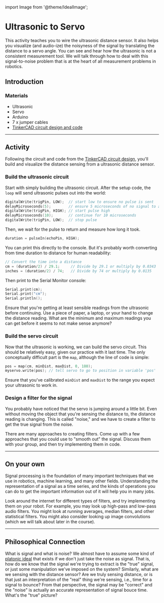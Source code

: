 import Image from '@theme/IdealImage';

# Ultrasonic to Servo
This activity teaches you to wire the ultrasonic distance sensor. It also helps you visualize (and audio-ize) the noisyness of the signal by translating the distance to a servo angle. You can see and hear how the ultrasonic is not a consistent measurement tool. We will talk through how to deal with this signal-to-noise problem that is at the heart of all measurement problems in robotics.

## Introduction

### Materials
- Ultrasonic
- Servo
- Arduino
- 7 x jumper cables
- [TinkerCAD circuit design and code](https://www.tinkercad.com/things/ayUZBFyDtMV-ultrasonic-to-servo-angle?sharecode=2TfBqd5CHQNFBq9rlRzYZJA-COYJ-Qv4O9A1_8n5iKI)

---
## Activity
Following the circuit and code from the [TinkerCAD circuit design](https://www.tinkercad.com/things/ayUZBFyDtMV-ultrasonic-to-servo-angle?sharecode=2TfBqd5CHQNFBq9rlRzYZJA-COYJ-Qv4O9A1_8n5iKI), you'll build and visualize the distance sensing from a ultrasonic distance sensor.

### Build the ultrasonic circuit
Start with simply building the ultrasonic circuit. After the setup code, the `loop` will send ultrasonic pulses out into the world:

```cpp
digitalWrite(trigPin, LOW);  // start low to ensure no pulse is sent
delayMicroseconds(5);        // ensure 5 microseconds of no signal to avoid interference
digitalWrite(trigPin, HIGH); // start pulse high
delayMicroseconds(10);       // continue for 10 microseconds
digitalWrite(trigPin, LOW);  // stop pulse
```

Then, we wait for the pulse to return and measure how long it took.

```cpp
duration = pulseIn(echoPin, HIGH);
```

You can print this directly to the console. But it's probably worth converting from time duration to distance for human readability:

```cpp
// Convert the time into a distance
cm = (duration/2) / 29.1;     // Divide by 29.1 or multiply by 0.0343
inches = (duration/2) / 74;   // Divide by 74 or multiply by 0.0135
```

Then print to the Serial Monitor console:

```cpp
Serial.print(cm);
Serial.print("cm");
Serial.println();
```

Ensure that you're getting at least sensible readings from the ultrasonic before continuing. Use a piece of paper, a laptop, or your hand to change the distance reading. What are the minimum and maximum readings you can get before it seems to not make sense anymore?


### Build the servo circuit
Now that the ultrasonic is working, we can build the servo circuit. This should be relatively easy, given our practice with it last time. The only conceptually difficult part is the `map`, although the line of code is simple:

```cpp
pos = map(cm, minDist, maxDist, 0, 180);  
myservo.write(pos); // tell servo to go to position in variable 'pos'
```

Ensure that you've calibrated `minDist` and `maxDist` to the range you expect your ultrasonic to work in.

### Design a filter for the signal
You probably have noticed that the servo is jumping around a little bit. Even without moving the object that you're sensing the distance to, the distance reading is changing. This is called "noise," and we have to create a filter to get the true signal from the noise.

There are many approaches to creating filters. Come up with a few approaches that you could use to "smooth out" the signal. Discuss them with your group, and then try implementing them in code.


---
## On your own
Signal processing is the foundation of many important techniques that we use in robotics, machine learning, and many other fields. Understanding the representation of a signal as a time series, and the kinds of operations you can do to get the important information out of it will help you in many jobs.

Look around the internet for different types of filters, and try implementing them on your robot. For example, you may look up high-pass and low-pass audio filters. You might look at running averages, median filters, and other statistical filters. You might also consider looking up image convolutions (which we will talk about later in the course).

---
## Philosophical Connection
What is signal and what is noise? We almost have to assume some kind of [platonic ideal](https://en.wikipedia.org/wiki/Theory_of_forms) that exists if we don't just take the noise as signal. That is, how do we know that the signal we're trying to extract is the "true" signal, or just some manipulation we've imposed on the system? Similarly, what are we sensing with the distance sensor? Are we truly sensing distance, or is that just an interpretation of the "real" thing we're sensing, i.e., time for a signal to bounce? From that perspective, the signal may be "correct" and the "noise" is actually an accurate representation of signal bouce time. What's the "true" picture?